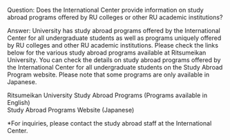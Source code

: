 Question: Does the International Center provide information on study abroad programs offered by RU colleges or other RU academic institutions?

Answer:
University has study abroad programs offered by the International Center for all undergraduate students as well as programs uniquely offered by RU colleges and other RU academic institutions.   Please check the links below for the various study abroad programs available at Ritsumeikan University. You can check the details on study abroad programs offered by the International Center for all undergraduate students on the Study Abroad Program website. Please note that some programs are only available in Japanese.

Ritsumeikan University Study Abroad Programs (Programs available in English)  
Study Abroad Programs Website (Japanese)

*For inquiries, please contact the study abroad staff at the International Center.